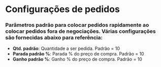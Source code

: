 # **Configurações de pedidos**

### Parâmetros padrão para colocar pedidos rapidamente ao colocar pedidos fora de negociações. Várias configurações são fornecidas abaixo para referência:

- **Qtd. padrão**: Quantidade a ser pedida. Padrão = 10
- **Parada padrão %**: Parada % do preço de compra. Padrão = 10
- **Ganho padrão %**: Ganho % do preço de compra. Padrão = 10
